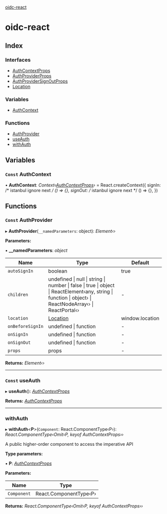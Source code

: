 [oidc-react](README.md)

# oidc-react

## Index

### Interfaces

* [AuthContextProps](interfaces/authcontextprops.md)
* [AuthProviderProps](interfaces/authproviderprops.md)
* [AuthProviderSignOutProps](interfaces/authprovidersignoutprops.md)
* [Location](interfaces/location.md)

### Variables

* [AuthContext](README.md#const-authcontext)

### Functions

* [AuthProvider](README.md#const-authprovider)
* [useAuth](README.md#const-useauth)
* [withAuth](README.md#withauth)

## Variables

### `Const` AuthContext

• **AuthContext**: *Context‹[AuthContextProps](interfaces/authcontextprops.md)›* = React.createContext<AuthContextProps>({
  signIn: /* istanbul ignore next */ () => {},
  signOut: /* istanbul ignore next */ () => {},
})

## Functions

### `Const` AuthProvider

▸ **AuthProvider**(`__namedParameters`: object): *Element‹›*

**Parameters:**

▪ **__namedParameters**: *object*

Name | Type | Default |
------ | ------ | ------ |
`autoSignIn` | boolean | true |
`children` | undefined &#124; null &#124; string &#124; number &#124; false &#124; true &#124; object &#124; ReactElement‹any, string &#124; function &#124; object› &#124; ReactNodeArray‹› &#124; ReactPortal‹› | - |
`location` | [Location](interfaces/location.md) | window.location |
`onBeforeSignIn` | undefined &#124; function | - |
`onSignIn` | undefined &#124; function | - |
`onSignOut` | undefined &#124; function | - |
`props` | props | - |

**Returns:** *Element‹›*

___

### `Const` useAuth

▸ **useAuth**(): *[AuthContextProps](interfaces/authcontextprops.md)*

**Returns:** *[AuthContextProps](interfaces/authcontextprops.md)*

___

###  withAuth

▸ **withAuth**<**P**>(`Component`: React.ComponentType‹P›): *React.ComponentType‹Omit‹P, keyof AuthContextProps››*

A public higher-order component to access the imperative API

**Type parameters:**

▪ **P**: *[AuthContextProps](interfaces/authcontextprops.md)*

**Parameters:**

Name | Type |
------ | ------ |
`Component` | React.ComponentType‹P› |

**Returns:** *React.ComponentType‹Omit‹P, keyof AuthContextProps››*
